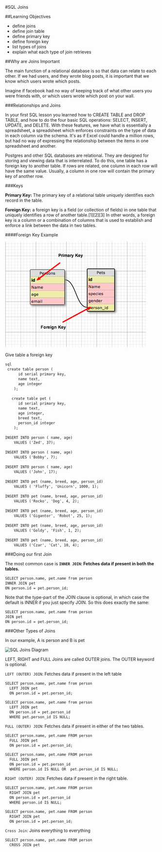 #SQL Joins

##Learning Objectives
- define joins
- define join table
- define primary key
- define foreign key
- list types of joins
- explain what each type of join retrieves

##Why are Joins Important

The main function of a relational database is so that data can relate to each other. If we had users, and they wrote blog posts, it is important that we know which users wrote which posts.  

Imagine if facebook had no way of keeping track of what other users you were friends with, or which users wrote which post on your wall.  

###Relationships and Joins

In your first SQL lesson you learned how to CREATE TABLE and DROP TABLE, and how to do the four basic SQL operations: SELECT, INSERT, UPDATE, and DELETE. With these features, we have what is essentially a spreadsheet, a spreadsheet which enforces constraints on the type of data in each column via the schema. It's as if Excel could handle a million rows, but had no way of expressing the relationship between the items in one spreadsheet and another.

Postgres and other SQL databases are relational. They are designed for storing and viewing data that is interrelated. To do this, one table has a foreign key to another table. If rows are related, one column in each row will have the same value. Usually, a column in one row will contain the primary key of another row.

###Keys

**Primary Key:** The primary key of a relational table uniquely identifies each record in the table.  

**Foreign Key:**  a foreign key is a field (or collection of fields) in one table that uniquely identifies a row of another table.[1][2][3] In other words, a foreign key is a column or a combination of columns that is used to establish and enforce a link between the data in two tables.  

####Foreign Key Example

![foreign_key](foreign_key.png)

Give table a foreign key

```
sql
 create table person (
      id serial primary key,
      name text,
      age integer
    );

   create table pet (
      id serial primary key,
      name text,
      age integer,
      breed text,
      person_id integer
    );

INSERT INTO person ( name, age)
	VALUES ('Zed', 37);

INSERT INTO person ( name, age)
	VALUES ('Bobby', 7);
	
INSERT INTO person ( name, age)
	VALUES ('John', 17);
        
INSERT INTO pet (name, breed, age, person_id)
	VALUES ( 'Fluffy', 'Unicorn', 1000, 1);

INSERT INTO pet (name, breed, age, person_id)
	VALUES ('Rocko', 'Dog', 4, 2);

INSERT INTO pet (name, breed, age, person_id)
	VALUES ('Gigantor', 'Robot', 25, 1);

INSERT INTO pet (name, breed, age, person_id)
	VALUES ('Goldy', 'Fish', 1, 2);
	
INSERT INTO pet (name, breed, age, person_id)
	VALUES ('Czar', 'Cat', 10, 4);	

```

###Doing our first Join 

The most common case is **`INNER JOIN`: Fetches data if present in both the tables.**

	SELECT person.name, pet.name from person
	INNER JOIN pet 
	ON person.id = pet.person_id;

Note that the type-part of the JOIN clause is optional, in which case the default is INNER if you just specify JOIN. So this does exactly the same:

	SELECT person.name, pet.name from person
	JOIN pet 
	ON person.id = pet.person_id;


###Other Types of Joins  

In our example, A is person and B is pet

![SQL Joins Diagram](http://lh5.ggpht.com/-fnOQYPFr8D0/UagAzBIgMvI/AAAAAAAABbo/3fBL5Fm3Y9Y/SQL%252520JOINs.jpg)  


LEFT, RIGHT and FULL Joins are called OUTER joins. The OUTER keyword is optional.

`LEFT (OUTER) JOIN`: Fetches data if present in the left table

```
SELECT person.name, pet.name from person
  LEFT JOIN pet
  ON person.id = pet.person_id;
```

```
SELECT person.name, pet.name from person
  LEFT JOIN pet
  ON person.id = pet.person_id
  WHERE pet.person_id IS NULL;
```


`FULL (OUTER) JOIN`: Fetches data if present in either of the two tables.

```
SELECT person.name, pet.name FROM person 
  FULL JOIN pet
  ON person.id = pet.person_id;
```

```
SELECT person.name, pet.name FROM person 
  FULL JOIN pet
  ON person.id = pet.person_id
  WHERE person.id IS NULL OR  pet.person_id IS NULL;
```


`RIGHT (OUTER) JOIN`: Fetches data if present in the right table.  

```
SELECT person.name, pet.name FROM person 
  RIGHT JOIN pet
  ON person.id = pet.person_id
  WHERE person.id IS NULL;
```

```
SELECT person.name, pet.name FROM person 
  RIGHT JOIN pet
  ON person.id = pet.person_id;
```  

`Cross Join`:  Joins everything to everything

```
SELECT person.name, pet.name FROM person
  CROSS JOIN pet
```

